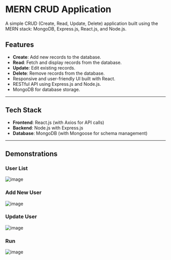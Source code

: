 # MERN CRUD Application

A simple CRUD (Create, Read, Update, Delete) application built using the MERN stack: MongoDB, Express.js, React.js, and Node.js.

## Features

- **Create**: Add new records to the database.
- **Read**: Fetch and display records from the database.
- **Update**: Edit existing records.
- **Delete**: Remove records from the database.
- Responsive and user-friendly UI built with React.
- RESTful API using Express.js and Node.js.
- MongoDB for database storage.

---

## Tech Stack

- **Frontend**: React.js (with Axios for API calls)
- **Backend**: Node.js with Express.js
- **Database**: MongoDB (with Mongoose for schema management)

---

## Demonstrations
### User List
![image](https://github.com/user-attachments/assets/b3561c5b-b460-4cc6-8482-3143c6bed1fa)

### Add New User
![image](https://github.com/user-attachments/assets/23152f6f-46b8-4286-912e-5891bccd2a94)

### Update User 
![image](https://github.com/user-attachments/assets/76e44a7a-fe32-4b36-b03d-bf9aeda39c1d)

### Run
![image](https://github.com/user-attachments/assets/b7e61edf-dd54-4f06-b819-2a99c7ef1aca)

